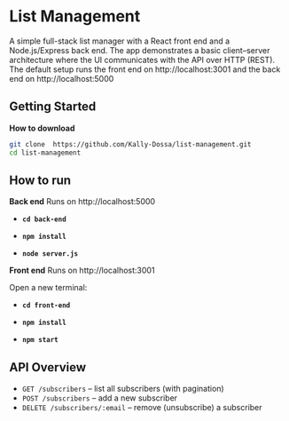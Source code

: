 # List Management

A simple full-stack list manager with a React front end and a Node.js/Express back end. The app demonstrates a basic client–server architecture where the UI communicates with the API over HTTP (REST). 
The default setup runs the front end on http://localhost:3001 and the back end on http://localhost:5000

## Getting Started
**How to download**
```bash
git clone  https://github.com/Kally-Dossa/list-management.git
cd list-management
```

## How to run

**Back end** Runs on http://localhost:5000


- **`cd back-end`**

- **`npm install`**

- **`node server.js`**


**Front end** Runs on http://localhost:3001

Open a new terminal:

- **`cd front-end`**

- **`npm install`**

- **`npm start`**


## API Overview
- `GET /subscribers` – list all subscribers (with pagination)
- `POST /subscribers` – add a new subscriber
- `DELETE /subscribers/:email` – remove (unsubscribe) a subscriber
